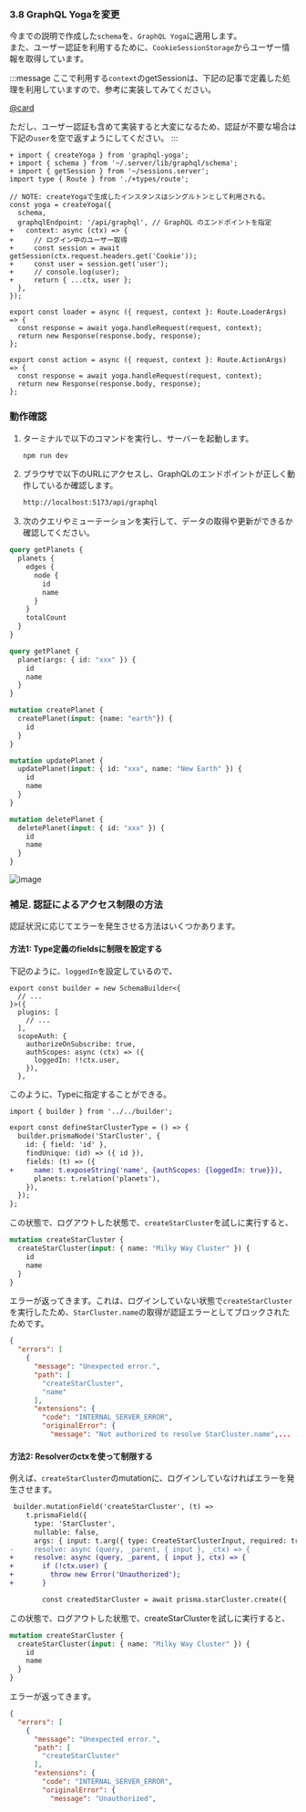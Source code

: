 ### 3.8 GraphQL Yogaを変更

今までの説明で作成した`schema`を、`GraphQL Yoga`に適用します。  
また、ユーザー認証を利用するために、`CookieSessionStorage`からユーザー情報を取得しています。

:::message
ここで利用する`context`のgetSessionは、下記の記事で定義した処理を利用していますので、参考に実装してみてください。

[@card](https://zenn.dev/atman/articles/5cd93410772d03)

ただし、ユーザー認証も含めて実装すると大変になるため、認証が不要な場合は下記の`user`を空で返すようにしてください。
:::

```ts: app/routes/api.graphql/route.ts
+ import { createYoga } from 'graphql-yoga';
+ import { schema } from '~/.server/lib/graphql/schema';
+ import { getSession } from '~/sessions.server';
import type { Route } from './+types/route';

// NOTE: createYogaで生成したインスタンスはシングルトンとして利用される。
const yoga = createYoga({
  schema,
  graphqlEndpoint: '/api/graphql', // GraphQL のエンドポイントを指定
+   context: async (ctx) => {
+     // ログイン中のユーザー取得
+     const session = await getSession(ctx.request.headers.get('Cookie'));
+     const user = session.get('user');
+     // console.log(user);
+     return { ...ctx, user };
  },
});

export const loader = async ({ request, context }: Route.LoaderArgs) => {
  const response = await yoga.handleRequest(request, context);
  return new Response(response.body, response);
};

export const action = async ({ request, context }: Route.ActionArgs) => {
  const response = await yoga.handleRequest(request, context);
  return new Response(response.body, response);
};
```

### 動作確認

1. ターミナルで以下のコマンドを実行し、サーバーを起動します。

    ```sh
    npm run dev
    ```

2. ブラウザで以下のURLにアクセスし、GraphQLのエンドポイントが正しく動作しているか確認します。

    ```sh
    http://localhost:5173/api/graphql
    ```

3. 次のクエリやミューテーションを実行して、データの取得や更新ができるか確認してください。

```graphql
query getPlanets {
  planets {
    edges {
      node {
        id
        name
      }
    }
    totalCount
  }
}

query getPlanet {
  planet(args: { id: "xxx" }) {
    id
    name
  }
}

mutation createPlanet {
  createPlanet(input: {name: "earth"}) {
    id
  }
}

mutation updatePlanet {
  updatePlanet(input: { id: "xxx", name: "New Earth" }) {
    id
    name
  }
}

mutation deletePlanet {
  deletePlanet(input: { id: "xxx" }) {
    id
    name
  }
}
```

![image](https://storage.googleapis.com/zenn-user-upload/c58266d66136-20250309.png)

### 補足. 認証によるアクセス制限の方法

認証状況に応じてエラーを発生させる方法はいくつかあります。

#### 方法1: Type定義のfieldsに制限を設定する

下記のように、`loggedIn`を設定しているので、

```ts: app/.server/lib/graphql/builder.ts
export const builder = new SchemaBuilder<{
  // ...
}>({
  plugins: [
    // ...
  ],
  scopeAuth: {
    authorizeOnSubscribe: true,
    authScopes: async (ctx) => ({
      loggedIn: !!ctx.user,
    }),
  },
```

このように、Typeに指定することができる。

```diff ts: app/.server/lib/graphql/modules/star-cluster/star-cluster.type.ts
import { builder } from '../../builder';

export const defineStarClusterType = () => {
  builder.prismaNode('StarCluster', {
    id: { field: 'id' },
    findUnique: (id) => ({ id }),
    fields: (t) => ({
+     name: t.exposeString('name', {authScopes: {loggedIn: true}}),
      planets: t.relation('planets'),
    }),
  });
};
```

この状態で、ログアウトした状態で、`createStarCluster`を試しに実行すると、

```graphql
mutation createStarCluster {
  createStarCluster(input: { name: "Milky Way Cluster" }) {
    id
    name
  }
}
```

エラーが返ってきます。これは、ログインしていない状態で`createStarCluster`を実行したため、`StarCluster.name`の取得が認証エラーとしてブロックされたためです。

```json
{
  "errors": [
    {
      "message": "Unexpected error.",
      "path": [
        "createStarCluster",
        "name"
      ],
      "extensions": {
        "code": "INTERNAL_SERVER_ERROR",
        "originalError": {
          "message": "Not authorized to resolve StarCluster.name",...
```

#### 方法2: Resolverのctxを使って制限する

例えば、`createStarCluster`のmutationに、ログインしていなければエラーを発生させます。

```diff ts: app/.server/lib/graphql/modules/star-cluster/star-cluster.resolver.ts
 builder.mutationField('createStarCluster', (t) =>
    t.prismaField({
      type: 'StarCluster',
      nullable: false,
      args: { input: t.arg({ type: CreateStarClusterInput, required: true }) },
-     resolve: async (query, _parent, { input }, _ctx) => {
+     resolve: async (query, _parent, { input }, ctx) => {
+       if (!ctx.user) {
+         throw new Error('Unauthorized');
+       }

        const createdStarCluster = await prisma.starCluster.create({
```

この状態で、ログアウトした状態で、createStarClusterを試しに実行すると、

```graphql
mutation createStarCluster {
  createStarCluster(input: { name: "Milky Way Cluster" }) {
    id
    name
  }
}
```

エラーが返ってきます。

```json
{
  "errors": [
    {
      "message": "Unexpected error.",
      "path": [
        "createStarCluster"
      ],
      "extensions": {
        "code": "INTERNAL_SERVER_ERROR",
        "originalError": {
          "message": "Unauthorized",
```
